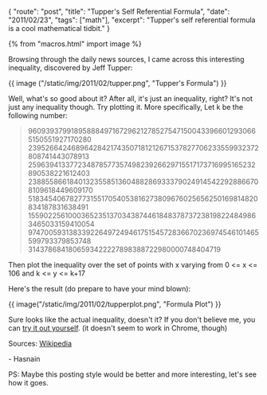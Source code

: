 {
    "route": "post",
    "title": "Tupper's Self Referential Formula",
    "date": "2011/02/23",
    "tags": ["math"],
    "excerpt": "Tupper's self referential formula is a cool mathematical tidbit."
}

{% from "macros.html" import image %}

Browsing through the daily news sources, I came across this interesting inequality, discovered by Jeff Tupper:

{{ image ("/static/img/2011/02/tupper.png", "Tupper's Formula") }}

Well, what's so good about it? After all, it's just an inequality, right?
It's not just any inequality though. Try plotting it. More specifically, Let k be the following number:

> 96093937991895888497167296212785275471500433966012930665150551927170280
23952664246896428421743507181212671537827706233559932372808741443078913
25963941337723487857735749823926629715517173716995165232890538221612403
23885586618401323558513604882869333790249145422928866708109618449609170
51834540678277315517054053816273809676025656250169814820834187831638491
15590225610003652351370343874461848378737238198224849863465033159410054
97470059313833922649724946175154572836670236974546101465599793379853748
3143786841806593422227898388722980000748404719

Then plot the inequality over the set of points with x varying from 0 <= x <= 106 and k <= y <= k+17

Here's the result (do prepare to have your mind blown):

{{ image("/static/img/2011/02/tupperplot.png", "Formula Plot") }}

Sure looks like the actual inequality, doesn't it? If you don't believe me, you can [try it out yourself](http://web.aanet.com.au/superseed/ajmcrae/TupperPlot/TupperPlot.html). (it doesn't seem to work in Chrome, though)

Sources:
[Wikipedia](http://en.wikipedia.org/wiki/Tupper%27s_self-referential_formula)

\- Hasnain

PS: Maybe this posting style would be better and more interesting, let's see how it goes.

